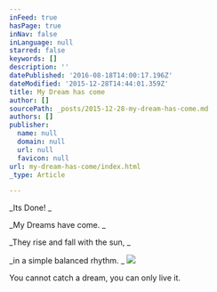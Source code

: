 ```yaml
---
inFeed: true
hasPage: true
inNav: false
inLanguage: null
starred: false
keywords: []
description: ''
datePublished: '2016-08-18T14:00:17.196Z'
dateModified: '2015-12-28T14:44:01.359Z'
title: My Dream has come
author: []
sourcePath: _posts/2015-12-28-my-dream-has-come.md
authors: []
publisher:
  name: null
  domain: null
  url: null
  favicon: null
url: my-dream-has-come/index.html
_type: Article

---
```

_Its Done! _

_My Dreams have come. _

_They rise and fall with the sun, _

_in a simple balanced rhythm. _
![](https://s3-us-west-2.amazonaws.com/the-grid-img/p/6d6dda11c5944ac9f0438cca126830fe5c311a08.jpg)

You cannot catch a dream,
you can only live it.